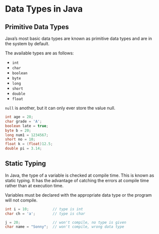 # Data Types in Java

## Primitive Data Types

Java’s most basic data types are known as primitive data types and are in the system by default.

The available types are as follows:

- `int`
- `char`
- `boolean`
- `byte`
- `long`
- `short`
- `double`
- `float`

`null` is another, but it can only ever store the value null.

```java
int age = 28; 
char grade = 'A';
boolean late = true;
byte b = 20;
long num1 = 1234567;
short no = 10; 
float k = (float)12.5;
double pi = 3.14;
```

## Static Typing

In Java, the type of a variable is checked at compile time. This is known as static typing. It has the advantage of catching the errors at compile time rather than at execution time.

Variables must be declared with the appropriate data type or the program will not compile.

```java
int i = 10;           // type is int
char ch = 'a';        // type is char

j = 20;               // won't compile, no type is given
char name = "Sonny";  // won't compile, wrong data type
```
